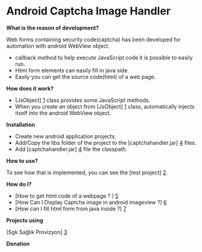 Android Captcha Image Handler
=========

**What is the reason of development?**

Web forms containing security code(captcha) has been developed for automation with android WebView object.
  - callback method to help execute JavaScript code it is possible to easily run.
  - Html form elements can easily fill in java side.
  - Easily you can get the source code(html) of a web page.

**How does it work?**

  - [JsObject] [1] class provides some JavaScript methods.
  - When you create an object from [JsObject] [1] class, automatically injects itself into the android WebView object.

**Installation**

  - Create new android application projects.
  - Add/Copy the libs folder of the project to the [captchahandler.jar] [4] files.
  - Add [captchahandler.jar] [4] file the classpath.

**How to use?**

To see how that is implemented, you can see the [test project] [2].

**How do I?**

  - [How to get html code of a webpage ? ] [5]
  - [How Can I Display Captcha image in android imageview ?] [6]
  - [How can I fill html form from java inside ?] [7]


**Projects using**

[Sgk Sağlık Provizyon] [3]


**Donation**
<script src="https://www.paypalobjects.com/js/external/paypal-button.min.js?merchant=7SFDH3R3KRTR8"
    data-button="donate"
    data-name="My donation"
    data-amount="1.00"
    async
></script>

[1]:https://github.com/ismailkocacan/Android-Captcha-Handler/blob/master/source/src/com/stackdeveloper/lib/JsObject.java
[2]:https://github.com/ismailkocacan/Android-Captcha-Handler/tree/master/test
[3]:https://play.google.com/store/apps/details?id=tr.com.stackdeveloper.sgkprovizyon
[4]:https://github.com/ismailkocacan/Android-Captcha-Handler/tree/master/lib
[5]:https://github.com/ismailkocacan/Android-Captcha-Handler/wiki/How-to-get-html-code-of-a-webpage-%3F
[6]:https://github.com/ismailkocacan/Android-Captcha-Handler/wiki/How-Can-I-Display-Captcha-image-in-android-imageview-%3F
[7]:https://github.com/ismailkocacan/Android-Captcha-Handler/wiki/How-can-I-fill-html-form-from-java-inside-%3F

